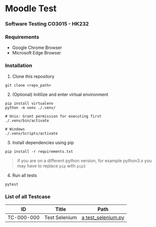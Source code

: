 # Moodle Test

### Software Testing CO3015 - HK232

### Requirements

- Google Chrome Browser
- Microsoft Edge Browser

### Installation

1. Clone this repository

```
git clone <repo_path>
```

2. (Optional) Initilize and enter virtual environment

```
pip install virtualenv
python -m venv ./.venv/

# Unix: Grant permission for executing first
./.venv/bin/activate

# Windows
./.venv/Scripts/activate
```

3. Install dependencies using pip

```
pip install -r requirements.txt
```

> if you are on a different python version, for example python3.x you may have to replace `pip` with `pip3`

4. Run all tests

```
pytest
```

### List of all Testcase

| ID         | Title         | Path                                                      |
| ---------- | ------------- | --------------------------------------------------------- |
| TC-000-000 | Test Selenium | [a test_selenium.py](tests/getting_started/test_selenium.py) |
